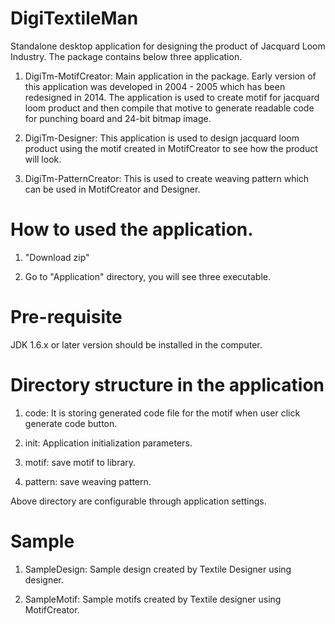 # DigiTextileMan
Standalone desktop application for designing the product of Jacquard Loom Industry. The package contains below three application.

1. DigiTm-MotifCreator: Main application in the package. Early version of this application was developed in 2004 - 2005 which has been redesigned in 2014. The application is used to create motif for jacquard loom product and then compile that motive to generate readable code for punching board and 24-bit bitmap image.

2. DigiTm-Designer: This application is used to design jacquard loom product using the motif created in MotifCreator to see how the product will look.

3. DigiTm-PatternCreator: This is used to create weaving pattern which can be used in MotifCreator and Designer.

# How to used the application.

1. "Download zip"

2. Go to "Application" directory, you will see three executable.

# Pre-requisite
JDK 1.6.x or later version should be installed in the computer.
  
# Directory structure in the application

1. code: It is storing generated code file for the motif when user click generate code button.

2. init: Application initialization parameters.

3. motif: save motif to library.

4. pattern: save weaving pattern.

Above directory are configurable through application settings.

# Sample 
1. SampleDesign: Sample design created by Textile Designer using designer.

2. SampleMotif: Sample motifs created by Textile designer using MotifCreator.
